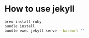 # How to use jekyll

```bash
brew install ruby
bundle install
bundle exec jekyll serve --baseurl ''
```


